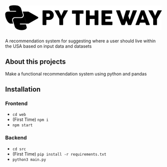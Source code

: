 # ![Py The Way](./logo.png?raw=true)

A recommendation system for suggesting where a user should live within the USA based on input data and datasets

## About this projects

Make a functional recommendation system using python and pandas

## Installation
### Frontend
- `cd web`
- (First Time) `npm i`
- `npm start`
### Backend
- `cd src`
- (First Time) `pip install -r requirements.txt`
- `python3 main.py`